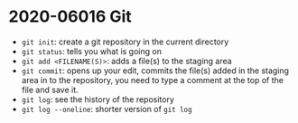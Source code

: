# 2020-06016 Git

- `git init`: create a git repository in the current directory
- `git status`: tells you what is going on
- `git add <FILENAME(S)>`: adds a file(s) to the staging area
- `git commit`: opens up your edit, commits the file(s) added in the staging area in to the repository, you need to type a comment at the top of the file and save it.
- `git log`: see the history of the repository
- `git log --oneline`: shorter version of `git log`
